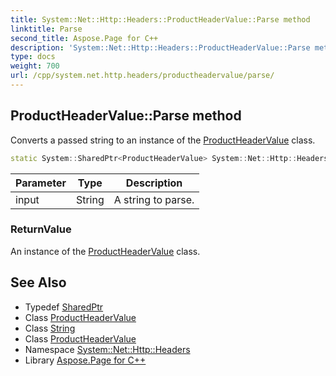 ```yaml
---
title: System::Net::Http::Headers::ProductHeaderValue::Parse method
linktitle: Parse
second_title: Aspose.Page for C++
description: 'System::Net::Http::Headers::ProductHeaderValue::Parse method. Converts a passed string to an instance of the ProductHeaderValue class in C++.'
type: docs
weight: 700
url: /cpp/system.net.http.headers/productheadervalue/parse/
---
```

## ProductHeaderValue::Parse method


Converts a passed string to an instance of the [ProductHeaderValue](../) class.

```cpp
static System::SharedPtr<ProductHeaderValue> System::Net::Http::Headers::ProductHeaderValue::Parse(String input)
```


| Parameter | Type | Description |
| --- | --- | --- |
| input | String | A string to parse. |

### ReturnValue

An instance of the [ProductHeaderValue](../) class.

## See Also

* Typedef [SharedPtr](../../../system/sharedptr/)
* Class [ProductHeaderValue](../)
* Class [String](../../../system/string/)
* Class [ProductHeaderValue](../)
* Namespace [System::Net::Http::Headers](../../)
* Library [Aspose.Page for C++](../../../)
